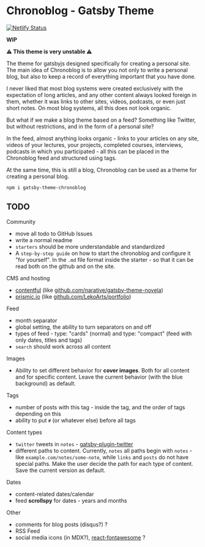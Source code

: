 # Chronoblog - Gatsby Theme

[![Netlify Status](https://api.netlify.com/api/v1/badges/f36aa133-5611-484c-97fe-8d65fac4391b/deploy-status)](https://app.netlify.com/sites/chronoblog/deploys)

**WIP**

**⚠️ This theme is very unstable ⚠️**

The theme for gatsbyjs designed specifically for creating a personal site. The main idea of ​​Chronoblog is to allow you not only to write a personal blog, but also to keep a record of everything important that you have done.

I never liked that most blog systems were created exclusively with the expectation of long articles, and any other content always looked foreign in them, whether it was links to other sites, videos, podcasts, or even just short notes. On most blog systems, all this does not look organic.

But what if we make a blog theme based on a feed? Something like Twitter, but without restrictions, and in the form of a personal site?

In the feed, almost anything looks organic - links to your articles on any site, videos of your lectures, your projects, completed courses, interviews, podcasts in which you participated - all this can be placed in the Chronoblog feed and structured using tags.

At the same time, this is still a blog, Chronoblog can be used as a theme for creating a personal blog.

```sh
npm i gatsby-theme-chronoblog
```

## TODO

Community

- move all todo to GitHub Issues
- write a normal readme
- `starters` should be more understandable and standardized
- A `step-by-step guide` on how to start the chronoblog and configure it "for yourself". In the `.md` file format inside the starter - so that it can be read both on the github and on the site.

CMS and hosting

- [contentful](https://www.contentful.com/) (like [github.com/narative/gatsby-theme-novela](https://github.com/narative/gatsby-theme-novela))
- [prismic.io](prismic.io) (like [github.com/LekoArts/portfolio](https://github.com/LekoArts/portfolio))

Feed

- month separator
- global setting, the ability to turn separators on and off
- types of feed - type: "cards" (normal) and type: "compact" (feed with only dates, titles and tags)
- `search` should work across all content

Images

- Ability to set different behavior for **cover images**. Both for all content and for specific content. Leave the current behavior (with the blue background) as default.

Tags

- number of posts with this tag - inside the tag, and the order of tags depending on this
- ability to put `#` (or whatever else) before all tags

Content types

- `twitter` tweets in `notes` - [gatsby-plugin-twitter](https://www.npmjs.com/package/gatsby-plugin-twitter)
- different paths to content. Currently, `notes` all paths begin with `notes` - like `example.com/notes/some-note`, while `links` and `posts` do not have special paths. Make the user decide the path for each type of content. Save the current version as default.

Dates

- content-related dates/calendar
- feed **scrollspy** for dates - years and months

Other

- comments for blog posts (disqus?) ?
- RSS Feed
- social media icons (in MDX?), [react-fontawesome](https://github.com/FortAwesome/react-fontawesome) ?

